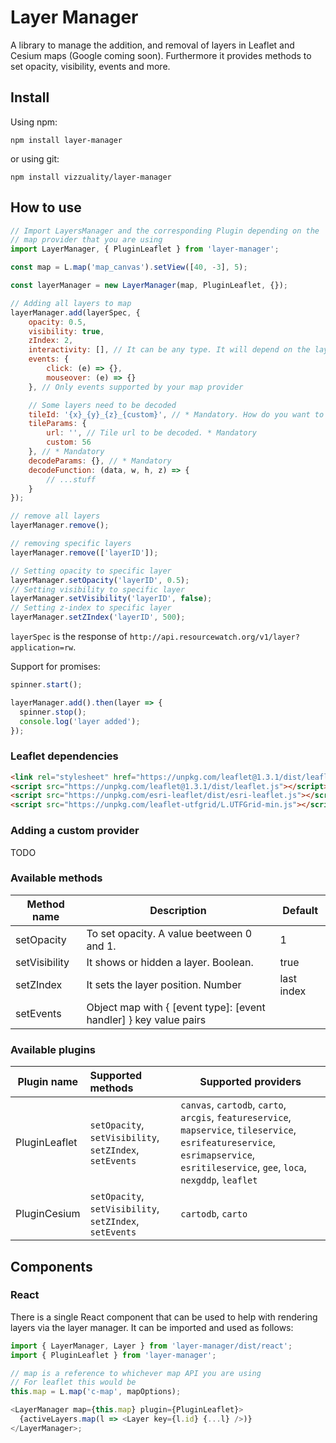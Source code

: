 # Layer Manager

A library to manage the addition, and removal of layers in Leaflet and Cesium maps (Google coming soon). Furthermore it provides methods to set opacity, visibility, events and more.

## Install

Using npm:

`npm install layer-manager`

or using git:

`npm install vizzuality/layer-manager`

## How to use

```js
// Import LayersManager and the corresponding Plugin depending on the
// map provider that you are using
import LayerManager, { PluginLeaflet } from 'layer-manager';

const map = L.map('map_canvas').setView([40, -3], 5);

const layerManager = new LayerManager(map, PluginLeaflet, {});

// Adding all layers to map
layerManager.add(layerSpec, {
	opacity: 0.5,
	visibility: true,
	zIndex: 2,
	interactivity: [], // It can be any type. It will depend on the layer provider
	events: {
		click: (e) => {},
		mouseover: (e) => {}
	}, // Only events supported by your map provider

	// Some layers need to be decoded
	tileId: '{x}_{y}_{z}_{custom}', // * Mandatory. How do you want to cache the layers? We will use x y z and tileParams to fill it. Put every param name between brackets
	tileParams: {
		url: '', // Tile url to be decoded. * Mandatory
		custom: 56
	}, // * Mandatory
	decodeParams: {}, // * Mandatory
	decodeFunction: (data, w, h, z) => {
		// ...stuff
	}
});

// remove all layers
layerManager.remove();

// removing specific layers
layerManager.remove(['layerID']);

// Setting opacity to specific layer
layerManager.setOpacity('layerID', 0.5);
// Setting visibility to specific layer
layerManager.setVisibility('layerID', false);
// Setting z-index to specific layer
layerManager.setZIndex('layerID', 500);

```

`layerSpec` is the response of `http://api.resourcewatch.org/v1/layer?application=rw`.

Support for promises:

```js
spinner.start();

layerManager.add().then(layer => {
  spinner.stop();
  console.log('layer added');
});

```

### Leaflet dependencies
```html
<link rel="stylesheet" href="https://unpkg.com/leaflet@1.3.1/dist/leaflet.css" />
<script src="https://unpkg.com/leaflet@1.3.1/dist/leaflet.js"></script>
<script src="https://unpkg.com/esri-leaflet/dist/esri-leaflet.js"></script>
<script src="https://unpkg.com/leaflet-utfgrid/L.UTFGrid-min.js"></script>

```

### Adding a custom provider

TODO


### Available methods

| Method name      | Description                                                       | Default    |
| ---------------- | ----------------------------------------------------------------- | ---------- |
| setOpacity       | To set opacity. A value beetween 0 and 1.                         | 1          |
| setVisibility    | It shows or hidden a layer. Boolean.                              | true       |
| setZIndex        | It sets the layer position. Number                                | last index |
| setEvents        | Object map with { [event type]: [event handler] } key value pairs |            |


### Available plugins

| Plugin name      | Supported methods                                       | Supported providers                                                                                                                                                                   |
| ---------------- | :------------------------------------------------------ | ------------------------------------------------------------------------------------------------------------------------------------------------------------------------------------- |
| PluginLeaflet    | `setOpacity`, `setVisibility`, `setZIndex`, `setEvents` | `canvas`, `cartodb`, `carto`, `arcgis`, `featureservice`, `mapservice`, `tileservice`, `esrifeatureservice`, `esrimapservice`, `esritileservice`, `gee`, `loca`, `nexgddp`, `leaflet` |
| PluginCesium     | `setOpacity`, `setVisibility`, `setZIndex`, `setEvents` | `cartodb`, `carto`                                                                                                                                                                    |


## Components

### React

There is a single React component that can be used to help with rendering layers via the layer manager. It can be imported and used as follows:

```js
import { LayerManager, Layer } from 'layer-manager/dist/react';
import { PluginLeaflet } from 'layer-manager';

// map is a reference to whichever map API you are using
// For leaflet this would be
this.map = L.map('c-map', mapOptions);

<LayerManager map={this.map} plugin={PluginLeaflet}>
  {activeLayers.map(l => <Layer key={l.id} {...l} />)}
</LayerManager>;

```
